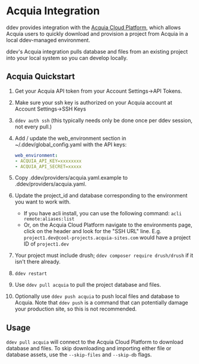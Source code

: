 # Acquia Integration

ddev provides integration with the [Acquia Cloud Platform](https://www.acquia.com/choosing-right-acquia-cloud-platform), which allows Acquia users to quickly download and provision a project from Acquia in a local ddev-managed environment.

ddev's Acquia integration pulls database and files from an existing project into your local system so you can develop locally.

## Acquia Quickstart

1. Get your Acquia API token from your Account Settings->API Tokens.
2. Make sure your ssh key is authorized on your Acquia account at Account Settings->SSH Keys
3. `ddev auth ssh` (this typically needs only be done once per ddev session, not every pull.)
4. Add / update the web_environment section in ~/.ddev/global_config.yaml with the API keys:

   ```yaml
   web_environment:
   - ACQUIA_API_KEY=xxxxxxxx
   - ACQUIA_API_SECRET=xxxxx
   ```

5. Copy .ddev/providers/acquia.yaml.example to .ddev/providers/acquia.yaml.
6. Update the project_id and database corresponding to the environment you want to work with.
   - If you have acli install, you can use the following command: `acli remote:aliases:list`
   - Or, on the Acquia Cloud Platform navigate to the environments page, click on the header and look for the "SSH URL" line. E.g. `project1.dev@cool-projects.acquia-sites.com` would have a project ID of `project1.dev`
7. Your project must include drush; `ddev composer require drush/drush` if it isn't there already.
8. `ddev restart`
9. Use `ddev pull acquia` to pull the project database and files.
10. Optionally use `ddev push acquia` to push local files and database to Acquia. Note that `ddev push` is a command that can potentially damage your production site, so this is not recommended.

## Usage

`ddev pull acquia` will connect to the Acquia Cloud Platform to download database and files. To skip downloading and importing either file or database assets, use the `--skip-files` and `--skip-db` flags.
